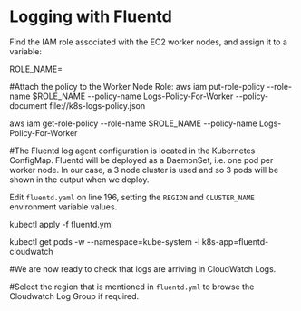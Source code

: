 # Logging with Fluentd
Find the IAM role associated with the EC2 worker nodes, and assign it to a variable:

ROLE_NAME=<worker node role>

#Attach the policy to the Worker Node Role:
aws iam put-role-policy --role-name $ROLE_NAME --policy-name Logs-Policy-For-Worker --policy-document file://k8s-logs-policy.json


aws iam get-role-policy --role-name $ROLE_NAME --policy-name Logs-Policy-For-Worker

#The Fluentd log agent configuration is located in the Kubernetes ConfigMap. Fluentd will be deployed as a DaemonSet, i.e. one pod per worker node. In our case, a 3 node cluster is used and so 3 pods will be shown in the output when we deploy.

Edit `fluentd.yaml` on line 196, setting the `REGION` and `CLUSTER_NAME` environment variable values.

kubectl apply -f fluentd.yml

kubectl get pods -w --namespace=kube-system -l k8s-app=fluentd-cloudwatch

#We are now ready to check that logs are arriving in CloudWatch Logs.

#Select the region that is mentioned in `fluentd.yml` to browse the Cloudwatch Log Group if required.
